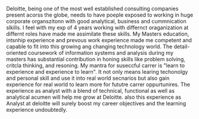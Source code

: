 Deloitte, being one of the most well established consulting companies present acorss the globe, needs to have poeple exposed to working in huge corporate organszitonn with good analytical, business and cummnication slkills. I feel with my exp of 4 years working with differnct oraganization at differnt roles have made me assimilate these skills. My Masters education, intsnhip experience and prevous work experience made me competent and capable to fit into this growing ang changing technology world. The detail-oriented coursework of information systems and analysis during my masters has substantial contribution in honing skills like problem solving, critcla thinking, and resoning. My mantra for suseccful carrer is  "learn to experience and experience to learn". It not only means learing techonolgy and personal skill and use it into real world secnarios but also gain experience for real world to learn more for fututre carrer oppurtunires. The experience as analyst with a blend of technical, functional as well as analytical acumen will help me grow at Deloitte. also this experience as Analyst  at deloitte will surely boost my career objectives and the learning experience undoubtedly.

